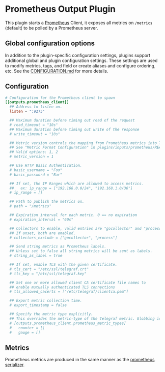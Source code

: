 # Prometheus Output Plugin

This plugin starts a [Prometheus](https://prometheus.io/) Client, it exposes all
metrics on `/metrics` (default) to be polled by a Prometheus server.

## Global configuration options <!-- @/docs/includes/plugin_config.md -->

In addition to the plugin-specific configuration settings, plugins support
additional global and plugin configuration settings. These settings are used to
modify metrics, tags, and field or create aliases and configure ordering, etc.
See the [CONFIGURATION.md][CONFIGURATION.md] for more details.

[CONFIGURATION.md]: ../../../docs/CONFIGURATION.md#plugins

## Configuration

```toml @sample.conf
# Configuration for the Prometheus client to spawn
[[outputs.prometheus_client]]
  ## Address to listen on.
  listen = ":9273"

  ## Maximum duration before timing out read of the request
  # read_timeout = "10s"
  ## Maximum duration before timing out write of the response
  # write_timeout = "10s"

  ## Metric version controls the mapping from Prometheus metrics into Telegraf metrics.
  ## See "Metric Format Configuration" in plugins/inputs/prometheus/README.md for details.
  ## Valid options: 1, 2
  # metric_version = 1

  ## Use HTTP Basic Authentication.
  # basic_username = "Foo"
  # basic_password = "Bar"

  ## If set, the IP Ranges which are allowed to access metrics.
  ##   ex: ip_range = ["192.168.0.0/24", "192.168.1.0/30"]
  # ip_range = []

  ## Path to publish the metrics on.
  # path = "/metrics"

  ## Expiration interval for each metric. 0 == no expiration
  # expiration_interval = "60s"

  ## Collectors to enable, valid entries are "gocollector" and "process".
  ## If unset, both are enabled.
  # collectors_exclude = ["gocollector", "process"]

  ## Send string metrics as Prometheus labels.
  ## Unless set to false all string metrics will be sent as labels.
  # string_as_label = true

  ## If set, enable TLS with the given certificate.
  # tls_cert = "/etc/ssl/telegraf.crt"
  # tls_key = "/etc/ssl/telegraf.key"

  ## Set one or more allowed client CA certificate file names to
  ## enable mutually authenticated TLS connections
  # tls_allowed_cacerts = ["/etc/telegraf/clientca.pem"]

  ## Export metric collection time.
  # export_timestamp = false

  ## Specify the metric type explicitly.
  ## This overrides the metric-type of the Telegraf metric. Globbing is allowed.
  # [outputs.prometheus_client.prometheus_metric_types]
  #   counter = []
  #   gauge = []
```

## Metrics

Prometheus metrics are produced in the same manner as the [prometheus
serializer][].

[prometheus serializer]: /plugins/serializers/prometheus/README.md#Metrics
